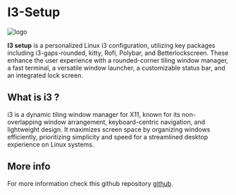 # I3-Setup

![logo](/images/i3-setup.png)

**I3 setup** is a personalized Linux i3 configuration, utilizing key packages including i3-gaps-rounded, kitty, Rofi, Polybar, and Betterlockscreen. These enhance the user experience with a rounded-corner tiling window manager, a fast terminal, a versatile window launcher, a customizable status bar, and an integrated lock screen.

## What is i3 ?

i3 is a dynamic tiling window manager for X11, known for its non-overlapping window arrangement, keyboard-centric navigation, and lightweight design. It maximizes screen space by organizing windows efficiently, prioritizing simplicity and speed for a streamlined desktop experience on Linux systems.

## More info

For more information check this github repository [github](https://github.com/Shinji13/I3-Setup).
